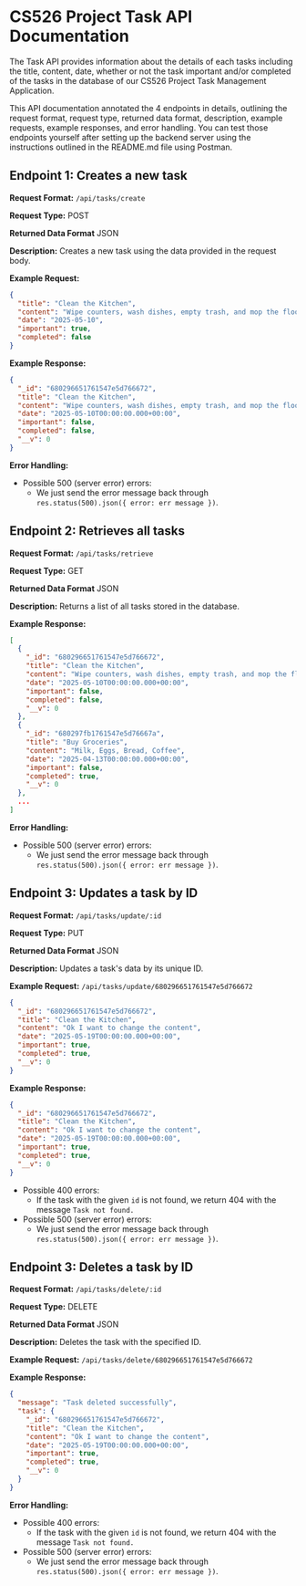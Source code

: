 # CS526 Project Task API Documentation

The Task API provides information about the details of each tasks including the title, content, date, whether or not the task important and/or completed of the tasks in the database of our CS526 Project Task Management Application.

This API documentation annotated the 4 endpoints in details, outlining the request format, request type, returned data format, description, example requests, example responses, and error handling. You can test those endpoints yourself after setting up the backend server using the instructions outlined in the README.md file using Postman.

## Endpoint 1: Creates a new task

**Request Format:** `/api/tasks/create`

**Request Type:** POST

**Returned Data Format** JSON

**Description:** Creates a new task using the data provided in the request body.

**Example Request:**
```json
{
  "title": "Clean the Kitchen",
  "content": "Wipe counters, wash dishes, empty trash, and mop the floor. Should take ~30 minutes.",
  "date": "2025-05-10",
  "important": true,
  "completed": false
}
```

**Example Response:**
```json
{
  "_id": "680296651761547e5d766672",
  "title": "Clean the Kitchen",
  "content": "Wipe counters, wash dishes, empty trash, and mop the floor. Should take ~30 minutes.",
  "date": "2025-05-10T00:00:00.000+00:00",
  "important": false,
  "completed": false,
  "__v": 0
}
```

**Error Handling:**
- Possible 500 (server error) errors:
  - We just send the error message back through `res.status(500).json({ error: err message })`.

## Endpoint 2: Retrieves all tasks

**Request Format:** `/api/tasks/retrieve`

**Request Type:** GET

**Returned Data Format** JSON

**Description:** Returns a list of all tasks stored in the database.

**Example Response:**
```json
[
  {
    "_id": "680296651761547e5d766672",
    "title": "Clean the Kitchen",
    "content": "Wipe counters, wash dishes, empty trash, and mop the floor. Should take ~30 minutes.",
    "date": "2025-05-10T00:00:00.000+00:00",
    "important": false,
    "completed": false,
    "__v": 0
  },
  {
    "_id": "680297fb1761547e5d76667a",
    "title": "Buy Groceries",
    "content": "Milk, Eggs, Bread, Coffee",
    "date": "2025-04-13T00:00:00.000+00:00",
    "important": false,
    "completed": true,
    "__v": 0
  },
  ...
]
```

**Error Handling:**
- Possible 500 (server error) errors:
  - We just send the error message back through `res.status(500).json({ error: err message })`.

## Endpoint 3: Updates a task by ID

**Request Format:** `/api/tasks/update/:id`

**Request Type:** PUT

**Returned Data Format** JSON

**Description:** Updates a task's data by its unique ID.

**Example Request:** `/api/tasks/update/680296651761547e5d766672`
```json
{
  "_id": "680296651761547e5d766672",
  "title": "Clean the Kitchen",
  "content": "Ok I want to change the content",
  "date": "2025-05-19T00:00:00.000+00:00",
  "important": true,
  "completed": true,
  "__v": 0
}
```

**Example Response:**
```json
{
  "_id": "680296651761547e5d766672",
  "title": "Clean the Kitchen",
  "content": "Ok I want to change the content",
  "date": "2025-05-19T00:00:00.000+00:00",
  "important": true,
  "completed": true,
  "__v": 0
}
```

- Possible 400 errors:
  - If the task with the given `id` is not found, we return 404 with the message `Task not found.`
- Possible 500 (server error) errors:
  - We just send the error message back through `res.status(500).json({ error: err message })`.

## Endpoint 3: Deletes a task by ID

**Request Format:** `/api/tasks/delete/:id`

**Request Type:** DELETE

**Returned Data Format** JSON

**Description:** Deletes the task with the specified ID.

**Example Request:** `/api/tasks/delete/680296651761547e5d766672`

**Example Response:**
```json
{
  "message": "Task deleted successfully",
  "task": {
    "_id": "680296651761547e5d766672",
    "title": "Clean the Kitchen",
    "content": "Ok I want to change the content",
    "date": "2025-05-19T00:00:00.000+00:00",
    "important": true,
    "completed": true,
    "__v": 0
  }
}
```

**Error Handling:**
- Possible 400 errors:
  - If the task with the given `id` is not found, we return 404 with the message `Task not found.`
- Possible 500 (server error) errors:
  - We just send the error message back through `res.status(500).json({ error: err message })`.